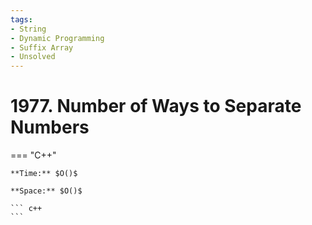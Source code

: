 ```yaml
---
tags:
- String
- Dynamic Programming
- Suffix Array
- Unsolved
---
```



# 1977. Number of Ways to Separate Numbers

=== "C++"

    **Time:** $O()$

    **Space:** $O()$

    ``` c++
    ```
